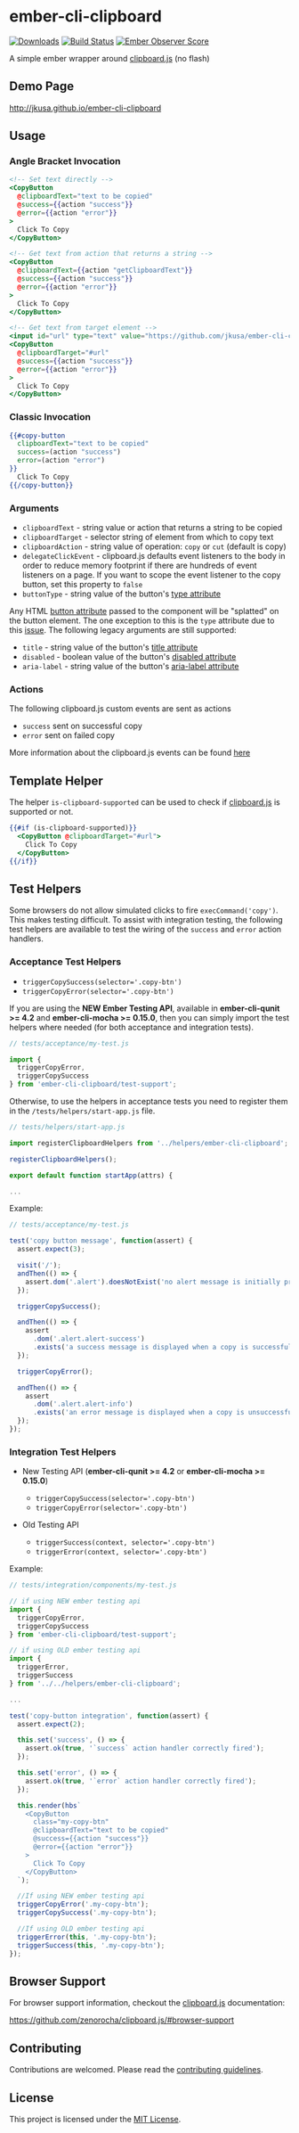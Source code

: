 # ember-cli-clipboard

[![Downloads](http://img.shields.io/npm/dm/ember-cli-clipboard.svg?style=flat-square)](https://npmjs.org/package/ember-cli-clipboard)
[![Build Status](https://travis-ci.org/jkusa/ember-cli-clipboard.svg?branch=master)](https://travis-ci.org/jkusa/ember-cli-clipboard) [![Ember Observer Score](http://emberobserver.com/badges/ember-cli-clipboard.svg)](http://emberobserver.com/addons/ember-cli-clipboard)

A simple ember wrapper around [clipboard.js](http://zenorocha.github.io/clipboard.js/) (no flash)

## Demo Page

http://jkusa.github.io/ember-cli-clipboard

## Usage

### Angle Bracket Invocation

```hbs
<!-- Set text directly -->
<CopyButton
  @clipboardText="text to be copied"
  @success={{action "success"}}
  @error={{action "error"}}
>
  Click To Copy
</CopyButton>

<!-- Get text from action that returns a string -->
<CopyButton
  @clipboardText={{action "getClipboardText"}}
  @success={{action "success"}}
  @error={{action "error"}}
>
  Click To Copy
</CopyButton>

<!-- Get text from target element -->
<input id="url" type="text" value="https://github.com/jkusa/ember-cli-clipboard">
<CopyButton
  @clipboardTarget="#url"
  @success={{action "success"}}
  @error={{action "error"}}
>
  Click To Copy
</CopyButton>
```

### Classic Invocation

```hbs
{{#copy-button
  clipboardText="text to be copied"
  success=(action "success")
  error=(action "error")
}}
  Click To Copy
{{/copy-button}}
```

### Arguments

- `clipboardText` - string value or action that returns a string to be copied
- `clipboardTarget` - selector string of element from which to copy text
- `clipboardAction` - string value of operation: `copy` or `cut` (default is copy)
- `delegateClickEvent` - clipboard.js defaults event listeners to the body in order to reduce memory footprint if there are hundreds of event listeners on a page. If you want to scope the event listener to the copy button, set this property to `false`
- `buttonType` - string value of the button's [type attribute](https://developer.mozilla.org/en-US/docs/Web/HTML/Element/button#Attributes)

Any HTML [button attribute](https://developer.mozilla.org/en-US/docs/Web/HTML/Element/button#Attributes) passed to the component will be "splatted" on the button element. The one exception to this is the `type` attribute due to this [issue](https://github.com/emberjs/ember.js/issues/18232). The following legacy arguments are still supported:

- `title` - string value of the button's [title attribute](https://developer.mozilla.org/en-US/docs/Web/HTML/Global_attributes/title)
- `disabled` - boolean value of the button's [disabled attribute](https://developer.mozilla.org/en-US/docs/Web/HTML/Element/button#Attributes)
- `aria-label` - string value of the button's [aria-label attribute](https://developer.mozilla.org/en-US/docs/Web/Accessibility/ARIA/ARIA_Techniques/Using_the_aria-label_attribute)

### Actions

The following clipboard.js custom events are sent as actions

- `success` sent on successful copy
- `error` sent on failed copy

More information about the clipboard.js events can be found [here](https://github.com/zenorocha/clipboard.js/#events)

## Template Helper

The helper `is-clipboard-supported` can be used to check if [clipboard.js](http://zenorocha.github.io/clipboard.js/) is supported or not.

```hbs
{{#if (is-clipboard-supported)}}
  <CopyButton @clipboardTarget="#url">
    Click To Copy
  </CopyButton>
{{/if}}
```

## Test Helpers

Some browsers do not allow simulated clicks to fire `execCommand('copy')`. This makes testing difficult. To assist with integration testing, the following test helpers are available to test the wiring of the `success` and `error` action handlers.

### Acceptance Test Helpers

- `triggerCopySuccess(selector='.copy-btn')`
- `triggerCopyError(selector='.copy-btn')`

If you are using the **NEW Ember Testing API**, available in **ember-cli-qunit >= 4.2** and **ember-cli-mocha >= 0.15.0**, then you can simply import the test helpers where needed (for both acceptance and integration tests).

```js
// tests/acceptance/my-test.js

import {
  triggerCopyError,
  triggerCopySuccess
} from 'ember-cli-clipboard/test-support';
```

Otherwise, to use the helpers in acceptance tests you need to register them in the `/tests/helpers/start-app.js` file.

```js
// tests/helpers/start-app.js

import registerClipboardHelpers from '../helpers/ember-cli-clipboard';

registerClipboardHelpers();

export default function startApp(attrs) {

...

```

Example:

```js
// tests/acceptance/my-test.js

test('copy button message', function(assert) {
  assert.expect(3);

  visit('/');
  andThen(() => {
    assert.dom('.alert').doesNotExist('no alert message is initially present');
  });

  triggerCopySuccess();

  andThen(() => {
    assert
      .dom('.alert.alert-success')
      .exists('a success message is displayed when a copy is successful');
  });

  triggerCopyError();

  andThen(() => {
    assert
      .dom('.alert.alert-info')
      .exists('an error message is displayed when a copy is unsuccessful');
  });
});
```

### Integration Test Helpers

- New Testing API (**ember-cli-qunit >= 4.2** or **ember-cli-mocha >= 0.15.0**)

  - `triggerCopySuccess(selector='.copy-btn')`
  - `triggerCopyError(selector='.copy-btn')`

- Old Testing API
  - `triggerSuccess(context, selector='.copy-btn')`
  - `triggerError(context, selector='.copy-btn')`

Example:

```js
// tests/integration/components/my-test.js

// if using NEW ember testing api
import {
  triggerCopyError,
  triggerCopySuccess
} from 'ember-cli-clipboard/test-support';

// if using OLD ember testing api
import {
  triggerError,
  triggerSuccess
} from '../../helpers/ember-cli-clipboard';

...

test('copy-button integration', function(assert) {
  assert.expect(2);

  this.set('success', () => {
    assert.ok(true, '`success` action handler correctly fired');
  });

  this.set('error', () => {
    assert.ok(true, '`error` action handler correctly fired');
  });

  this.render(hbs`
    <CopyButton
      class="my-copy-btn"
      @clipboardText="text to be copied"
      @success={{action "success"}}
      @error={{action "error"}}
    >
      Click To Copy
    </CopyButton>
  `);

  //If using NEW ember testing api
  triggerCopyError('.my-copy-btn');
  triggerCopySuccess('.my-copy-btn');

  //If using OLD ember testing api
  triggerError(this, '.my-copy-btn');
  triggerSuccess(this, '.my-copy-btn');
});

```

## Browser Support

For browser support information, checkout the [clipboard.js](http://zenorocha.github.io/clipboard.js/) documentation:

https://github.com/zenorocha/clipboard.js/#browser-support

## Contributing

Contributions are welcomed. Please read the [contributing guidelines](CONTRIBUTING.md).

## License

This project is licensed under the [MIT License](LICENSE.md).
